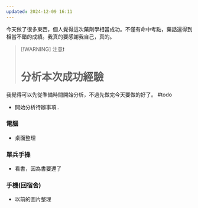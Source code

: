 ```yaml
---
updated: 2024-12-09 16:11
---
```

今天做了很多東西，個人覺得這次藥劑學相當成功。不僅有命中考點，藥話還得到相當不錯的成績。我真的要感謝我自己，真的。

> [!WARNING] 注意❗
> #  分析本次成功經驗

我覺得可以先從準備時間開始分析，不過先做完今天要做的好了。
#todo 
- 開始分析待辦事項..
### 電腦
- 桌面整理

### 單兵手操
- 看書，因為書要還了
### 手機(回宿舍)

- 以前的圖片整理
